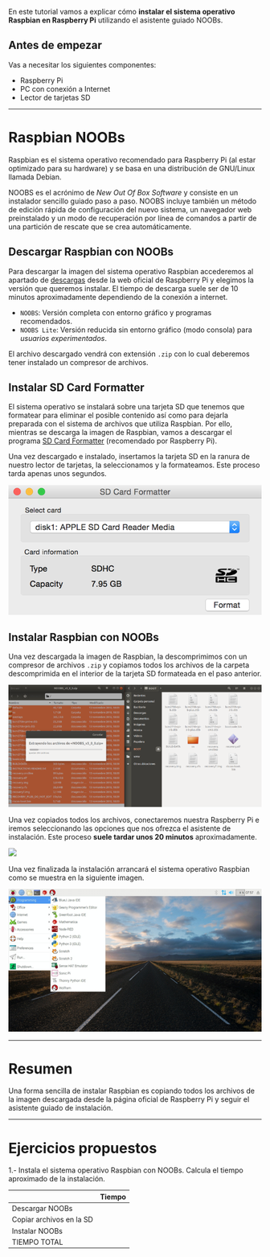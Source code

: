 En este tutorial vamos a explicar cómo **instalar el sistema operativo Raspbian en Raspberry Pi** utilizando el asistente guiado NOOBs.

## Antes de empezar

Vas a necesitar los siguientes componentes:

- Raspberry Pi
- PC con conexión a Internet
- Lector de tarjetas SD

<hr>

# Raspbian NOOBs

Raspbian es el sistema operativo recomendado para Raspberry Pi (al estar optimizado para su hardware) y se basa en una distribución de GNU/Linux llamada Debian.

NOOBS es el acrónimo de *New Out Of Box Software* y consiste en un instalador sencillo guiado paso a paso. NOOBS incluye también un método de edición rápida de configuración del nuevo sistema, un navegador web preinstalado y un modo de recuperación por línea de comandos a partir de una partición de rescate que se crea automáticamente.

## Descargar Raspbian con NOOBs

Para descargar la imagen del sistema operativo Raspbian accederemos al apartado de [descargas](https://www.raspberrypi.org/downloads/noobs/) desde la web oficial de Raspberry Pi y elegimos la versión que queremos instalar. El tiempo de descarga suele ser de 10 minutos aproximadamente dependiendo de la conexión a internet.

- `NOOBS`: Versión completa con entorno gráfico y programas recomendados.
- `NOOBS Lite`: Versión reducida sin entorno gráfico (modo consola) para *usuarios experimentados*.

El archivo descargado vendrá con extensión `.zip` con lo cual deberemos tener instalado un compresor de archivos.

## Instalar SD Card Formatter

El sistema operativo se instalará sobre una tarjeta SD que tenemos que formatear para eliminar el posible contenido así como para dejarla preparada con el sistema de archivos que utiliza Raspbian. Por ello, mientras se descarga la imagen de Raspbian, vamos a descargar el programa [SD Card Formatter](https://www.sdcard.org/downloads/index.html) (recomendado por Raspberry Pi). 

Una vez descargado e instalado, insertamos la tarjeta SD en la ranura de nuestro lector de tarjetas, la seleccionamos y la formateamos. Este proceso tarda apenas unos segundos.

![](img/sdcard-formatter.png)

## Instalar Raspbian con NOOBs

Una vez descargada la imagen de Raspbian, la descomprimimos con un compresor de archivos `.zip` y copiamos todos los archivos de la carpeta descomprimida en el interior de la tarjeta SD formateada en el paso anterior.

![](img/copiar.png)

Una vez copiados todos los archivos, conectaremos nuestra Raspberry Pi e iremos seleccionando las opciones que nos ofrezca el asistente de instalación. Este proceso **suele tardar unos 20 minutos** aproximadamente.

![](img/noobs.gif)

Una vez finalizada la instalación arrancará el sistema operativo Raspbian como se muestra en la siguiente imagen.

![](img/raspbian.png)

---

# Resumen

Una forma sencilla de instalar Raspbian es copiando todos los archivos de la imagen descargada desde la página oficial de Raspberry Pi y seguir el asistente guiado de instalación.

---

# Ejercicios propuestos

1.- Instala el sistema operativo Raspbian con NOOBs. Calcula el tiempo aproximado de la instalación.

|                          | Tiempo |
| ------------------------ | ------ |
| Descargar NOOBs          |        |
| Copiar archivos en la SD |        |
| Instalar NOOBs           |        |
| TIEMPO TOTAL             |        |
